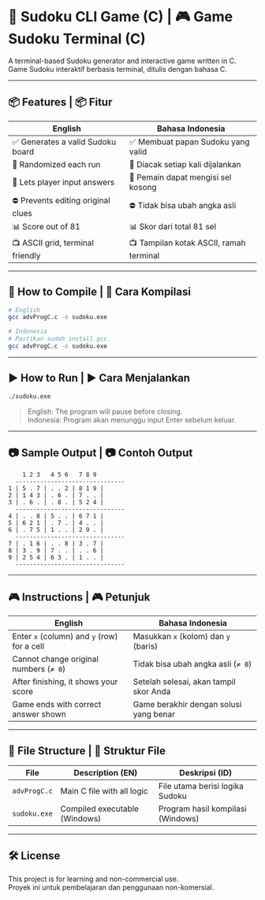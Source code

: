 # 🧩 Sudoku CLI Game (C) | 🎮 Game Sudoku Terminal (C)

A terminal-based Sudoku generator and interactive game written in C.  
Game Sudoku interaktif berbasis terminal, ditulis dengan bahasa C.

---

## 📦 Features | 📦 Fitur

| English                                         | Bahasa Indonesia                                 |
|------------------------------------------------|--------------------------------------------------|
| ✅ Generates a valid Sudoku board              | ✅ Membuat papan Sudoku yang valid               |
| 🔄 Randomized each run                         | 🔄 Diacak setiap kali dijalankan                 |
| 👤 Lets player input answers                   | 👤 Pemain dapat mengisi sel kosong              |
| ⛔ Prevents editing original clues             | ⛔ Tidak bisa ubah angka asli                   |
| 📊 Score out of 81                             | 📊 Skor dari total 81 sel                       |
| 📺 ASCII grid, terminal friendly               | 📺 Tampilan kotak ASCII, ramah terminal         |

---

## 🚀 How to Compile | 🚀 Cara Kompilasi

```bash
# English
gcc advProgC.c -o sudoku.exe

# Indonesia
# Pastikan sudah install gcc
gcc advProgC.c -o sudoku.exe
```

---

## ▶️ How to Run | ▶️ Cara Menjalankan

```bash
./sudoku.exe
```

> English: The program will pause before closing.  
> Indonesia: Program akan menunggu input Enter sebelum keluar.

---

## 📷 Sample Output | 📷 Contoh Output

```
    1 2 3   4 5 6   7 8 9
  -------------------------------
1 | 5 . 7 | . . 2 | 8 1 9 |
2 | 1 4 3 | . 6 . | 7 . . |
3 | . 6 . | . 8 . | 5 2 4 |
  -------------------------------
4 | . . 8 | 5 . . | 6 7 1 |
5 | 6 2 1 | . 7 . | 4 . . |
6 | . 7 5 | 1 . . | 2 9 . |
  -------------------------------
7 | . 1 6 | . . 8 | 3 . 7 |
8 | 3 . 9 | 7 . . | . . 6 |
9 | 2 5 4 | 6 3 . | 1 . . |
  -------------------------------
```

---

## 🎮 Instructions | 🎮 Petunjuk

| English                                           | Bahasa Indonesia                                 |
|--------------------------------------------------|--------------------------------------------------|
| Enter `x` (column) and `y` (row) for a cell      | Masukkan `x` (kolom) dan `y` (baris)            |
| Cannot change original numbers (`≠ 0`)           | Tidak bisa ubah angka asli (`≠ 0`)              |
| After finishing, it shows your score             | Setelah selesai, akan tampil skor Anda          |
| Game ends with correct answer shown              | Game berakhir dengan solusi yang benar          |

---

## 🧠 File Structure | 🧠 Struktur File

| File         | Description (EN)                 | Deskripsi (ID)                       |
|--------------|----------------------------------|--------------------------------------|
| `advProgC.c` | Main C file with all logic       | File utama berisi logika Sudoku     |
| `sudoku.exe` | Compiled executable (Windows)    | Program hasil kompilasi (Windows)   |

---

## 🛠️ License

This project is for learning and non-commercial use.  
Proyek ini untuk pembelajaran dan penggunaan non-komersial.

